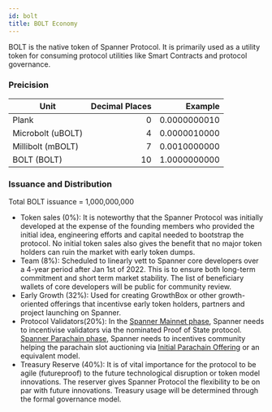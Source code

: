 ```yaml
---
id: bolt
title: BOLT Economy
---
```


BOLT is the native token of Spanner Protocol. It is primarily used as a utility token for consuming protocol utilities like Smart Contracts and protocol governance.

### Preicision
| Unit              | Decimal Places |  Example     |
|-------------------|---------------:|-------------:|
| Plank             | 0              | 0.0000000010 |
| Microbolt (uBOLT) | 4			     | 0.0000010000 |
| Millibolt (mBOLT) | 7 			 | 0.0010000000 |
| BOLT (BOLT)       | 10             | 1.0000000000 |

### Issuance and Distribution

Total BOLT issuance = 1,000,000,000
- Token sales (0%): It is noteworthy that the Spanner Protocol was initially developed at the expense of the founding members who provided the initial idea, engineering efforts and capital needed to bootstrap the protocol. No initial token sales also gives the benefit that no major token holders can ruin the market with early token dumps. 
- Team (8%): Scheduled to linearly vett to Spanner core developers over a 4-year period after Jan 1st of 2022. This is to ensure both long-term commitment and short term market stability. The list of beneficiary wallets of core developers will be public for community review. 
- Early Growth (32%): Used for creating GrowthBox or other growth-oriented offerings that incentivse early token holders, partners and project launching on Spanner.   
- Protocol Validators(20%): In the [Spanner Mainnet phase](launch_phases.md), Spanner needs to incentivise validators via the nominated Proof of State protocol. [Spanner Parachain phase](launch_phases.md), Spanner needs to incentives community helping the parachain slot auctioning via [Initial Parachain Offering](https://defidao.medium.com/polkadot-dot-reveals-details-of-initial-parachain-offering-ipo-launch-69a8aa23ee88) or an equivalent model.
- Treasury Reserve (40%): It is of vital importance for the protocol to be agile (futureproof) to the future technological disruption or token model innovations. The reserver gives Spanner Protocol the flexibility to be on par with future innovations. Treasury usage will be determined through the formal governance model. 